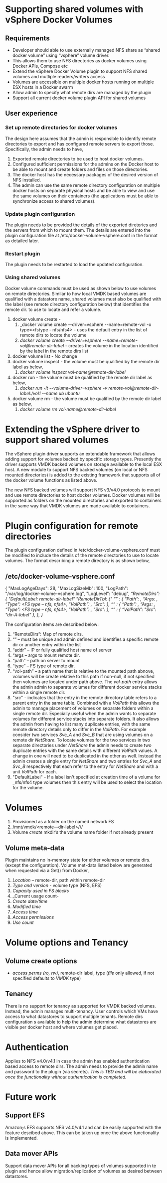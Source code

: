 # Supporting shared volumes with vSphere Docker Volumes

## Requirements
* Developer should able to use externally managed NFS share as “shared docker volume” using “vsphere” volume driver.
* This allows them to use NFS directories as docker volumes using Docker APIs, Compose etc 
* Extend the vSphere Docker Volume plugin to support NFS shared volumes and mutliple readers/writers access
* Volumes are accessible on multiple docker hosts running on  multiple ESX hosts in a Docker swarm
* Allow admin to specify what remote dirs are managed by the plugin
* Support all current docker volume plugin API for shared volumes

## User experience
### Set up remote directories for docker volumes
The design here assumes that the admin is responsible to identify remote directories to export and has configured remote servers to export those. Specifically, the admin needs to have,
1. Exported remote directories to be used to host docker volumes.
1. Configured sufficient permissions for the admins on the Docker host to be able to mount and create folders and files on those directories.
1. The docker host has the necessary packages of the desired version of NFS installed.
1. The admin can use the same remote directory configuration on multiple docker hosts on separate physical hosts and be able to view and use the same volumes on their containers (the applications must be able to synchronize access to shared volumes).

### Update plugin configuration
The plugin needs to be provided the details of the exported diretories and the servers from which to mount them. The details are entered into the plugin configuration file at /etc/docker-volume-vsphere.conf in the format as detailed later.

### Restart plugin
The plugin needs to be restarted to load the updated configuration.

### Using shared volumes
Docker volume commands must be used as shown below to use volumes on remote directories. Similar to how local VMDK based volumes are qualified with a datastore name, shared volumes must also be qualified with the label (see remote directory configuration below) that identifies the remote dir. to use to locate and refer a volume.
1. docker volume create - 
   1. _docker volume create --driver=vsphere --name=remote-vol -o type=<fstype - nfs/nfs4> - uses the default entry in the list of remote dirs to locate the volume
   1. _docker volume create --driver=vsphere --name=remote-vol@remote-dir-label_ - creates the volume in the location identified by the label in the remote dirs list
1. docker volume list - No change
1. docker volume inspect - the volume must be qualified by the remote dir label as below,
   1. _docker volume inspect vol-name@remote-dir-label_
1. docker run - the volume must be qualified by the remote dir label as below,
   1. _docker run -it --volume-driver=vsphere -v remote-vol@remote-dir-label:/vol1 --name ub ubuntu_
1. docker volume rm - the volume must be qualified by the remote dir label as below,
   1. _docker volume rm vol-name@remote-dir-label_


# Extending the vSphere driver to support shared volumes

The vSphere plugin driver supports an extendable framework that allows adding support for volumes backed by specific storage types. Presently the driver supports VMDK backed volumes on storage available to the local ESX host. A new module to support NFS backed volumes (on local or NFS mounted directories) is added to the existing framework that supports all of the docker volume functions as listed above.

The new NFS backed volumes will support NFS v3/v4.0 protocols to mount and use remote directories to host docker volumes. Docker volumes will be supported as folders on the mounted directories and exported to containers in the same way that VMDK volumes are made available to containers.

# Plugin configuration for remote directories

The plugin configuration defined in /etc/docker-volume-vsphere.conf must be modified to include the details of the remote directories to use to locate volumes. The format describing a remote directory is as shown below,

## /etc/docker-volume-vsphere.conf
{
"MaxLogAgeDays": 28,
"MaxLogSizeMb": 100,
"LogPath": "/var/log/docker-volume-vsphere.log",
"LogLevel": "debug",
_“RemoteDirs”: {_
     _"DefaultLabel: remote-dir-label"_
     _"RemoteDirTbl: {"_
        _“<dir-A-label>” :   {_
             _“Path”: <remote path to mount>,_
             _“Args: <mount args>,_
             _“Type”: <FS type – nfs, nfs4>,_
             _“VolPath”: <optional path name under path above to locate volumes>,_
	     _"Src": <label of another entry in this list to use to locate volumes>_
        _},_
        _“<dir-B-label>” :   {_
             _“Path”: <remote path to mount>,_
             _“Args: <mount args>,_
             _“Type”: <FS type – nfs, nfs4>,_
             _“VolPath”: <optional path name under path above to locate volumes>,_
	     _"Src": <label of another entry in this list to use to locate volumes>_
        _},_
        _“<dir-C-label>” :   {_
             _“VolPath”: <optional path name under path above to locate volumes>_
	     _"Src": "dir-A-label"_
        _},_
     _},_
  _}_

The configuration items are described below:

1. “RemoteDirs”:  Map of remote dirs.
1. “<dir-A-label>” – must be unique and admin defined and identifies a specific remote dir or another entry within the list
1. “addr” – IP or fully qualified host name of server
1. “args – args to mount remote dir.
1. “path” – path on server to mount
1. “type” – FS type of remote dir.
1. “vol-path” – a path name that is relative to the mounted path abnove, volumes will be create relative to this path if non-null, if not specified then volumes are located under path above. The _vol-path_ entry allows the admin  admin to separate volumes for different docker service stacks within a single remote dir.
1. "src" - indicates that the entry in the remote directory table refers to a parent entry in the same table. Combined with a _VolPath_ this allows the admin to manage placement of volumes on separate folders within a single remote dir. Especially useful when the admin wants to separate volumes for different service stacks into separate folders. It also allows the admin from having to list many duplicate entries, with the same remote directory details only to differ in the _VolPath_. For example consider two services _Svc_A_ and _Svc_B_ that are using volumes on a remote dir _NetShare_. To locate volumes for the two services in two separate directories under _NetShare_ the admin needs to create two duplicate entries with the same details with different _VolPath_ values. A change in one will need to be duplicated in the other as well. Instead the admin creates a single entry for _NetShare_ and two entries for _Svc_A_ and _Svc_B_ respectively that each refer to the entry for _NetShare_ and with a unit _VolPath_ for each.
1. "DefaultLabel" - If a label isn't specified at creation time of a volume for _nfs/nfs4 type volumes then this entry will be used to select the location for the volume.

# Volumes

1. Provisioned as a folder on the named network FS
1. /mnt/vmdk/<remote—dir-label>/<vol-path>/<vol-name>/
1. Volume _create_ mkdir’s the volume name folder if not already present

## Volume meta-data
Plugin maintains no in-memory state for either volumes or remote dirs. (except the configuration). Volume met-data listed below are generated when requested via a Get() from Docker,
1. _Location_ – remote-dir, path within remote-dir
1. _Type and version_ - volume type (NFS, EFS)
1. _Capacity used in FS blocks_
1. _Current usage count-
1. _Create date/time_
1. _Modified time_
1. _Access time_
1. _Access permissions_
1. _Use count_


# Volume options and Tenancy

## Volume create options
   - _access perms (ro, rw)_, remote-dir label, type (_file_ only allowed, if not specified defaults to _VMDK_ type)

## Tenancy
There is no support for tenancy as supported for VMDK backed volumes. Instead, the admin manages multi-tenancy. User controls which VMs have access to what datastores to support multiple tenants. Remote dirs configuration s available to help the admin determine what datastores are visible per docker host and where volumes get placed.

# Authentication

Applies to NFS v4.0/v4.1 in case the admin has enabled authentication based access to remote dirs. The admin needs to provide the admin name and password to the plugin (via secrets). _This is TBD and will be elaborated once the functionality without authentication is completed._

# Future work

## Support EFS
Amazon;s EFS supports NFS v4.0/v4.1 and can be easily supported with the feature descibed above. This can be taken up once the above functionality is implemented.

## Data mover APIs

Support data mover APIs for all backing types of volumes supported in te plugin and hence allow migration/replication of volumes as desired between datastores.
